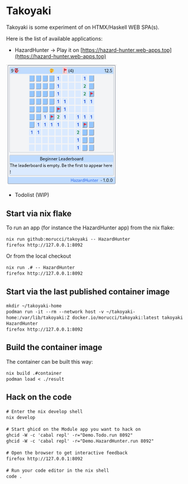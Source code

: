 # Takoyaki

Takoyaki is some experiment of on HTMX/Haskell WEB SPA(s).

Here is the list of available applications:

- HazardHunter -> Play it on [https://hazard-hunter.web-apps.top](https://hazard-hunter.web-apps.top)

<img src="assets/HazardHunter.png"
     alt="HazardHunter-1.0.0"
     width=300px;
     style="margin-right: 10px;" />

- Todolist (WIP)

## Start via nix flake

To run an app (for instance the HazardHunter app) from the nix flake:

```
nix run github:morucci/takoyaki -- HazardHunter
firefox http://127.0.0.1:8092
```

Or from the local checkout

```
nix run .# -- HazardHunter
firefox http://127.0.0.1:8092
```

## Start via the last published container image

```
mkdir ~/takoyaki-home
podman run -it --rm --network host -v ~/takoyaki-home:/var/lib/takoyaki:Z docker.io/morucci/takoyaki:latest takoyaki HazardHunter
firefox http://127.0.0.1:8092
```

## Build the container image

The container can be built this way:

```
nix build .#container
podman load < ./result
```

## Hack on the code

```Shell
# Enter the nix develop shell
nix develop

# Start ghicd on the Module app you want to hack on
ghcid -W -c 'cabal repl' -r="Demo.Todo.run 8092"
ghcid -W -c 'cabal repl' -r="Demo.HazardHunter.run 8092"

# Open the browser to get interactive feedback
firefox http://127.0.0.1:8092

# Run your code editor in the nix shell
code .
```

